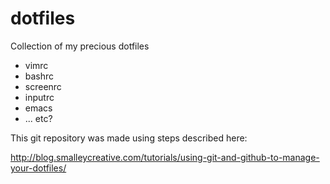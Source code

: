 dotfiles
========

Collection of my precious dotfiles
* vimrc
* bashrc
* screenrc
* inputrc
* emacs
* ... etc?





This git repository was made using steps described here:

http://blog.smalleycreative.com/tutorials/using-git-and-github-to-manage-your-dotfiles/



